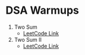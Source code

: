 # DSA Warmups

1. Two Sum
   - [LeetCode Link](https://leetcode.com/problems/two-sum/) 
2. Two Sum II
   - [LeetCode Link](https://leetcode.com/problems/two-sum-ii-input-array-is-sorted/) 
